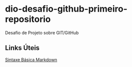 # dio-desafio-github-primeiro-repositorio
Desafio de Projeto sobre GIT/GitHub

## Links Úteis
[Sintaxe Básica Markdown](https://www.markdownguide.org/basic-syntax/)
